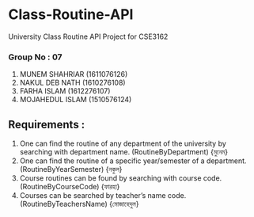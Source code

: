# Class-Routine-API
University Class Routine API Project for CSE3162

### Group No : 07
1. MUNEM SHAHRIAR (1611076126)
2. NAKUL DEB NATH  (1610276108)
3. FARHA ISLAM (1612276107)
4. MOJAHEDUL ISLAM (1510576124)


## Requirements :
1. One can find the routine of any department of the university by searching with department name. (RoutineByDepartment) {মুনেম} 
2. One can find the routine of a specific year/semester of a department.  (RoutineByYearSemester) {নকুল}
3. Course routines can be found by searching with course code.  (RoutineByCourseCode) {ফারহা}
4. Courses can be searched by teacher’s name code.  (RoutineByTeachersName) {মোজাহেদুল}

